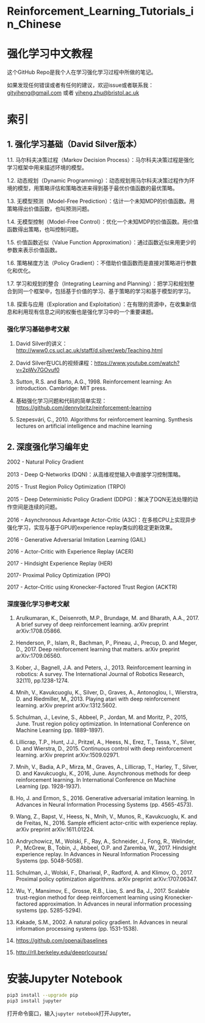 # Reinforcement_Learning_Tutorials_in_Chinese
# 强化学习中文教程

这个GitHub Repo是我个人在学习强化学习过程中所做的笔记。

如果发现任何错误或者有任何的建议，欢迎issue或者联系我：gityiheng@gmail.com 或者 yiheng.zhu@bristol.ac.uk

# 索引

## 1. 强化学习基础（David Silver版本）

1.1. 马尔科夫决策过程（Markov Decision Process）：马尔科夫决策过程是强化学习框架中用来描述环境的模型。

1.2. 动态规划（Dynamic Programming）：动态规划用马尔科夫决策过程作为环境的模型，用策略评估和策略改进来得到基于最优价值函数的最优策略。

1.3. 无模型预测（Model-Free Prediction）：估计一个未知MDP的价值函数。用策略得出价值函数，也叫预测问题。

1.4. 无模型控制（Model-Free Control）：优化一个未知MDP的价值函数。用价值函数得出策略，也叫控制问题。

1.5. 价值函数近似（Value Function Approximation）：通过函数近似来用更少的参数来表示价值函数。

1.6. 策略梯度方法（Policy Gradient）：不借助价值函数而是直接对策略进行参数化和优化。

1.7. 学习和规划的整合（Integrating Learning and Planning）：把学习和规划整合到同一个框架中，包括基于价值的学习、基于策略的学习和基于模型的学习。

1.8. 探索与应用（Exploration and Exploitation）：在有限的资源中，在收集新信息和利用现有信息之间的权衡也是强化学习中的一个重要课题。

### 强化学习基础参考文献

1. David Silver的讲义：http://www0.cs.ucl.ac.uk/staff/d.silver/web/Teaching.html

2. David Silver在UCL的视频课程：https://www.youtube.com/watch?v=2pWv7GOvuf0

3. Sutton, R.S. and Barto, A.G., 1998. Reinforcement learning: An introduction. Cambridge: MIT press.

4. 基础强化学习问题和代码的简单实现：https://github.com/dennybritz/reinforcement-learning

5. Szepesvári, C., 2010. Algorithms for reinforcement learning. Synthesis lectures on artificial intelligence and machine learning

## 2. 深度强化学习编年史

2002 - Natural Policy Gradient

2013 - Deep Q-Networks (DQN)：从高维视觉输入中直接学习控制策略。

2015 - Trust Region Policy Optimization (TRPO)

2015 - Deep Deterministic Policy Gradient (DDPG)：解决了DQN无法处理的动作空间是连续的问题。

2016 - Asynchronous Advantage Actor-Critic (A3C)：在多核CPU上实现异步强化学习，实现与基于GPU的experience replay类似的稳定更新效果。

2016 - Generative Adversarial Imitation Learning (GAIL)

2016 - Actor-Critic with Experience Replay (ACER)

2017 - Hindsight Experience Replay (HER)

2017- Proximal Policy Optimization (PPO)

2017 - Actor-Critic using Kronecker-Factored Trust Region (ACKTR)

### 深度强化学习参考文献

1. Arulkumaran, K., Deisenroth, M.P., Brundage, M. and Bharath, A.A., 2017. A brief survey of deep reinforcement learning. arXiv preprint arXiv:1708.05866.

2. Henderson, P., Islam, R., Bachman, P., Pineau, J., Precup, D. and Meger, D., 2017. Deep reinforcement learning that matters. arXiv preprint arXiv:1709.06560.

3. Kober, J., Bagnell, J.A. and Peters, J., 2013. Reinforcement learning in robotics: A survey. The International Journal of Robotics Research, 32(11), pp.1238-1274.

4. Mnih, V., Kavukcuoglu, K., Silver, D., Graves, A., Antonoglou, I., Wierstra, D. and Riedmiller, M., 2013. Playing atari with deep reinforcement learning. arXiv preprint arXiv:1312.5602.

5. Schulman, J., Levine, S., Abbeel, P., Jordan, M. and Moritz, P., 2015, June. Trust region policy optimization. In International Conference on Machine Learning (pp. 1889-1897).

6. Lillicrap, T.P., Hunt, J.J., Pritzel, A., Heess, N., Erez, T., Tassa, Y., Silver, D. and Wierstra, D., 2015. Continuous control with deep reinforcement learning. arXiv preprint arXiv:1509.02971.

7. Mnih, V., Badia, A.P., Mirza, M., Graves, A., Lillicrap, T., Harley, T., Silver, D. and Kavukcuoglu, K., 2016, June. Asynchronous methods for deep reinforcement learning. In International Conference on Machine Learning (pp. 1928-1937).

8. Ho, J. and Ermon, S., 2016. Generative adversarial imitation learning. In Advances in Neural Information Processing Systems (pp. 4565-4573).

9. Wang, Z., Bapst, V., Heess, N., Mnih, V., Munos, R., Kavukcuoglu, K. and de Freitas, N., 2016. Sample efficient actor-critic with experience replay. arXiv preprint arXiv:1611.01224.

10. Andrychowicz, M., Wolski, F., Ray, A., Schneider, J., Fong, R., Welinder, P., McGrew, B., Tobin, J., Abbeel, O.P. and Zaremba, W., 2017. Hindsight experience replay. In Advances in Neural Information Processing Systems (pp. 5048-5058).

11. Schulman, J., Wolski, F., Dhariwal, P., Radford, A. and Klimov, O., 2017. Proximal policy optimization algorithms. arXiv preprint arXiv:1707.06347.

12. Wu, Y., Mansimov, E., Grosse, R.B., Liao, S. and Ba, J., 2017. Scalable trust-region method for deep reinforcement learning using Kronecker-factored approximation. In Advances in neural information processing systems (pp. 5285-5294).

13. Kakade, S.M., 2002. A natural policy gradient. In Advances in neural information processing systems (pp. 1531-1538).

14. https://github.com/openai/baselines

15. http://rll.berkeley.edu/deeprlcourse/

# 安装Jupyter Notebook

```bash
pip3 install --upgrade pip
pip3 install jupyter
```

打开命令窗口，输入`jupyter notebook`打开Jupyter。
